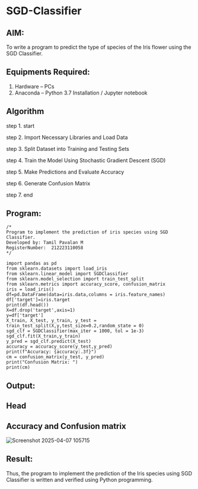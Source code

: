 # SGD-Classifier
## AIM:
To write a program to predict the type of species of the Iris flower using the SGD Classifier.

## Equipments Required:
1. Hardware – PCs
2. Anaconda – Python 3.7 Installation / Jupyter notebook

## Algorithm

step 1. start 

step 2. Import Necessary Libraries and Load Data 

step 3. Split Dataset into Training and Testing Sets 

step 4. Train the Model Using Stochastic Gradient Descent (SGD) 

step 5. Make Predictions and Evaluate Accuracy 

step 6. Generate Confusion Matrix 

step 7. end

## Program:
```
/*
Program to implement the prediction of iris species using SGD Classifier.
Developed by: Tamil Pavalan M
RegisterNumber:  212223110058
*/

import pandas as pd
from sklearn.datasets import load_iris
from sklearn.linear_model import SGDClassifier
from sklearn.model_selection import train_test_split
from sklearn.metrics import accuracy_score, confusion_matrix
iris = load_iris()
df=pd.DataFrame(data=iris.data,columns = iris.feature_names)
df['target']=iris.target
print(df.head())
X=df.drop('target',axis=1)
y=df['target']
X_train, X_test, y_train, y_test = train_test_split(X,y,test_size=0.2,random_state = 0)
sgd_clf = SGDClassifier(max_iter = 1000, tol = 1e-3)
sgd_clf.fit(X_train,y_train)
y_pred = sgd_clf.predict(X_test)
accuracy = accuracy_score(y_test,y_pred)
print(f"Accuracy: {accuracy:.3f}")
cm = confusion_matrix(y_test, y_pred)
print("Confusion Matrix: ")
print(cm)

```

## Output:

## Head
## Accuracy and Confusion matrix

![Screenshot 2025-04-07 105715](https://github.com/user-attachments/assets/b209b5d5-4c0d-4fc3-bd9f-ac508d7de3ea)



## Result:
Thus, the program to implement the prediction of the Iris species using SGD Classifier is written and verified using Python programming.

